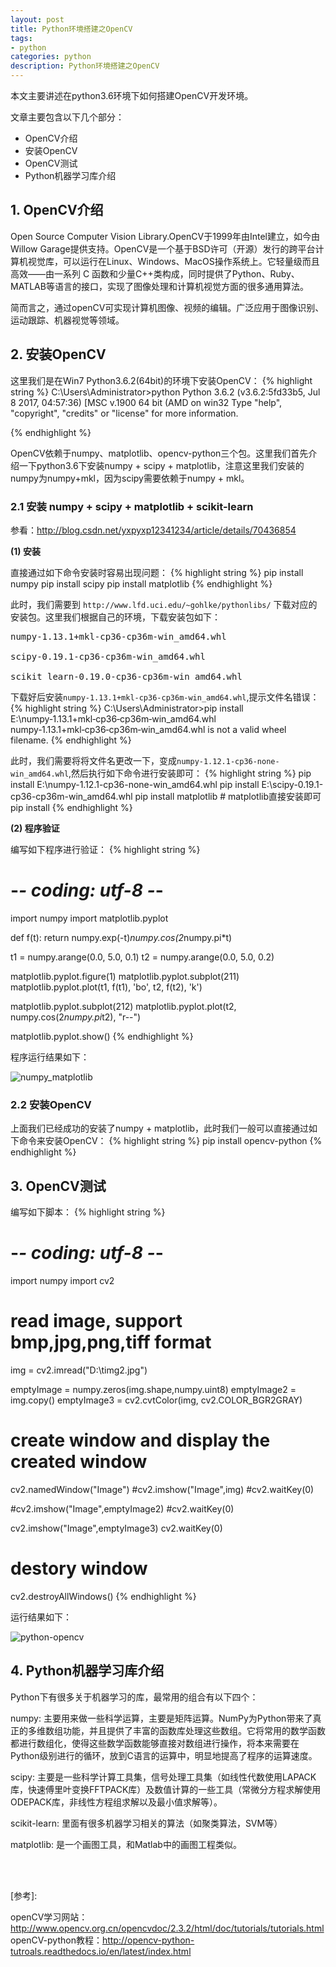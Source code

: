 ```yaml
---
layout: post
title: Python环境搭建之OpenCV
tags:
- python
categories: python
description: Python环境搭建之OpenCV
---
```


本文主要讲述在python3.6环境下如何搭建OpenCV开发环境。

<!-- more -->
文章主要包含以下几个部分：
* OpenCV介绍
* 安装OpenCV
* OpenCV测试
* Python机器学习库介绍


## 1. OpenCV介绍
Open Source Computer Vision Library.OpenCV于1999年由Intel建立，如今由Willow Garage提供支持。OpenCV是一个基于BSD许可（开源）发行的跨平台计算机视觉库，可以运行在Linux、Windows、MacOS操作系统上。它轻量级而且高效——由一系列 C 函数和少量C++类构成，同时提供了Python、Ruby、MATLAB等语言的接口，实现了图像处理和计算机视觉方面的很多通用算法。

简而言之，通过openCV可实现计算机图像、视频的编辑。广泛应用于图像识别、运动跟踪、机器视觉等领域。

## 2. 安装OpenCV

这里我们是在Win7 Python3.6.2(64bit)的环境下安装OpenCV：
{% highlight string %}
C:\Users\Administrator>python
Python 3.6.2 (v3.6.2:5fd33b5, Jul  8 2017, 04:57:36) [MSC v.1900 64 bit (AMD
 on win32
Type "help", "copyright", "credits" or "license" for more information.
>>>
{% endhighlight %}

OpenCV依赖于numpy、matplotlib、opencv-python三个包。这里我们首先介绍一下python3.6下安装numpy + scipy + matplotlib，注意这里我们安装的numpy为numpy+mkl，因为scipy需要依赖于numpy + mkl。


### 2.1 安装 numpy + scipy + matplotlib + scikit-learn
参看：http://blog.csdn.net/yxpyxp12341234/article/details/70436854

**(1) 安装**

直接通过如下命令安装时容易出现问题：
{% highlight string %}
pip install numpy
pip install scipy
pip install matplotlib
{% endhighlight %}


此时，我们需要到 ```http://www.lfd.uci.edu/~gohlke/pythonlibs/``` 下载对应的安装包。这里我们根据自己的环境，下载安装包如下：
<pre>
numpy‑1.13.1+mkl‑cp36‑cp36m‑win_amd64.whl

scipy-0.19.1-cp36-cp36m-win_amd64.whl

scikit_learn‑0.19.0‑cp36‑cp36m‑win_amd64.whl
</pre> 


下载好后安装```numpy‑1.13.1+mkl‑cp36‑cp36m‑win_amd64.whl```,提示文件名错误：
{% highlight string %}
C:\Users\Administrator>pip install E:\numpy‑1.13.1+mkl‑cp36‑cp36m‑win_amd64.whl
numpy‑1.13.1+mkl‑cp36‑cp36m‑win_amd64.whl is not a valid wheel filename.
{% endhighlight %}


此时，我们需要将将文件名更改一下，变成```numpy-1.12.1-cp36-none-win_amd64.whl```,然后执行如下命令进行安装即可：
{% highlight string %}
pip install E:\numpy-1.12.1-cp36-none-win_amd64.whl
pip install E:\scipy-0.19.1-cp36-cp36m-win_amd64.whl
pip install matplotlib                        # matplotlib直接安装即可
pip install 
{% endhighlight %}



**(2) 程序验证**

编写如下程序进行验证：
{% highlight string %}
# -*- coding: utf-8 -*-

import numpy
import matplotlib.pyplot

def f(t):
    return numpy.exp(-t)*numpy.cos(2*numpy.pi*t)

t1 = numpy.arange(0.0, 5.0, 0.1)
t2 = numpy.arange(0.0, 5.0, 0.2)

matplotlib.pyplot.figure(1)
matplotlib.pyplot.subplot(211)
matplotlib.pyplot.plot(t1, f(t1), 'bo', t2, f(t2), 'k')

matplotlib.pyplot.subplot(212)
matplotlib.pyplot.plot(t2, numpy.cos(2*numpy.pi*t2), "r--")

matplotlib.pyplot.show()
{% endhighlight %} 

程序运行结果如下：

![numpy_matplotlib](https://ivanzz1001.github.io/records/assets/img/python/numpy_matplotlib.png)



### 2.2 安装OpenCV
上面我们已经成功的安装了numpy + matplotlib，此时我们一般可以直接通过如下命令来安装OpenCV：
{% highlight string %}
pip install opencv-python
{% endhighlight %}




## 3. OpenCV测试
编写如下脚本：
{% highlight string %}
# -*- coding: utf-8 -*-

import numpy
import cv2

# read image, support bmp,jpg,png,tiff format
img = cv2.imread("D:\\timg2.jpg")


emptyImage = numpy.zeros(img.shape,numpy.uint8)
emptyImage2 = img.copy()
emptyImage3 = cv2.cvtColor(img, cv2.COLOR_BGR2GRAY)


# create window and display the created window
cv2.namedWindow("Image")
#cv2.imshow("Image",img)
#cv2.waitKey(0)

#cv2.imshow("Image",emptyImage2)
#cv2.waitKey(0)

cv2.imshow("Image",emptyImage3)
cv2.waitKey(0)

# destory window
cv2.destroyAllWindows()
{% endhighlight %}

运行结果如下：

![python-opencv](https://ivanzz1001.github.io/records/assets/img/python/python-opencv.png)


## 4. Python机器学习库介绍
Python下有很多关于机器学习的库，最常用的组合有以下四个：

numpy: 主要用来做一些科学运算，主要是矩阵运算。NumPy为Python带来了真正的多维数组功能，并且提供了丰富的函数库处理这些数组。它将常用的数学函数都进行数组化，使得这些数学函数能够直接对数组进行操作，将本来需要在Python级别进行的循环，放到C语言的运算中，明显地提高了程序的运算速度。

scipy: 主要是一些科学计算工具集，信号处理工具集（如线性代数使用LAPACK库，快速傅里叶变换FFTPACK库）及数值计算的一些工具（常微分方程求解使用ODEPACK库，非线性方程组求解以及最小值求解等）。

scikit-learn: 里面有很多机器学习相关的算法（如聚类算法，SVM等）

matplotlib: 是一个画图工具，和Matlab中的画图工程类似。 

<br />
<br />







[参考]:

openCV学习网站：http://www.opencv.org.cn/opencvdoc/2.3.2/html/doc/tutorials/tutorials.html
openCV-python教程：http://opencv-python-tutroals.readthedocs.io/en/latest/index.html




<br />
<br />
<br />

